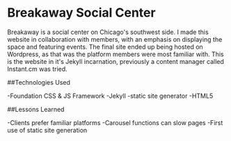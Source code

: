 # Breakaway Social Center

Breakaway is a social center on Chicago's southwest side. I made this website in collaboration with members, with an emphasis on displaying the space and featuring events. The final site ended up being hosted on Wordpress, as that was the platform members were most familiar with. This is the website in it's Jekyll incarnation, previously a content manager called Instant.cm was tried.

##Technologies Used

-Foundation CSS & JS Framework
-Jekyll -static site generator
-HTML5

##Lessons Learned

-Clients prefer familiar platforms
-Carousel functions can slow pages
-First use of static site generation
